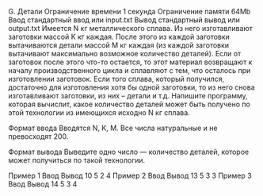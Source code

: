 G. Детали
Ограничение времени	1 секунда
Ограничение памяти	64Mb
Ввод	стандартный ввод или input.txt
Вывод	стандартный вывод или output.txt
Имеется N кг металлического сплава. Из него изготавливают заготовки массой K кг каждая. После этого из каждой заготовки вытачиваются детали массой M кг каждая (из каждой заготовки вытачивают максимально возможное количество деталей). Если от заготовок после этого что-то остается, то этот материал возвращают к началу производственного цикла и сплавляют с тем, что осталось при изготовлении заготовок. Если того сплава, который получился, достаточно для изготовления хотя бы одной заготовки, то из него снова изготавливают заготовки, из них – детали и т.д. Напишите программу, которая вычислит, какое количество деталей может быть получено по этой технологии из имеющихся исходно N кг сплава.

Формат ввода
Вводятся N, K, M. Все числа натуральные и не превосходят 200.

Формат вывода
Выведите одно число — количество деталей, которое может получиться по такой технологии.

Пример 1
Ввод	Вывод
10 5 2
4
Пример 2
Ввод	Вывод
13 5 3
3
Пример 3
Ввод	Вывод
14 5 3
4